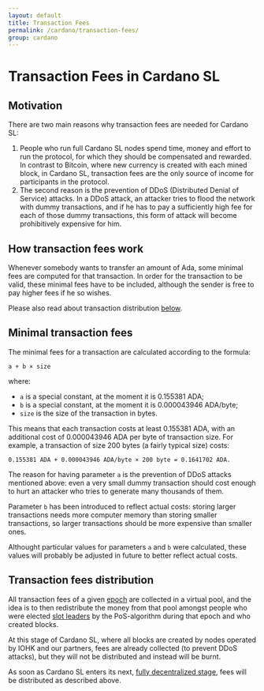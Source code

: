 ```yaml
---
layout: default
title: Transaction Fees
permalink: /cardano/transaction-fees/
group: cardano
---
```


# Transaction Fees in Cardano SL

## Motivation

There are two main reasons why transaction fees are needed for Cardano SL:

1.  People who run full Cardano SL nodes spend time, money and effort to run the protocol, for which they should
    be compensated and rewarded. In contrast to Bitcoin, where new currency is created with each mined block,
    in Cardano SL, transaction fees are the only source of income for participants in the protocol.
2.  The second reason is the prevention of DDoS (Distributed Denial of Service) attacks. In a DDoS attack, an attacker
    tries to flood the network with dummy transactions, and if he has to pay a sufficiently high fee for each of those
    dummy transactions, this form of attack will become prohibitively expensive for him.

## How transaction fees work

Whenever somebody wants to transfer an amount of Ada, some minimal fees are computed for that transaction. In order for
the transaction to be valid, these minimal fees have to be included, although the sender is free to pay higher fees if
he so wishes.

Please also read about transaction distribution [below](#transaction-fees-distribution).

## Minimal transaction fees

The minimal fees for a transaction are calculated according to the formula:

```
a + b × size
```

where:

*  `a` is a special constant, at the moment it is 0.155381 ADA;
*  `b` is a special constant, at the moment it is 0.000043946 ADA/byte;
*  `size` is the size of the transaction in bytes.

This means that each transaction costs at least 0.155381 ADA, with an additional cost of 0.000043946 ADA per byte of
transaction size. For example, a transaction of size 200 bytes (a fairly typical size) costs:

```
0.155381 ADA + 0.000043946 ADA/byte × 200 byte = 0.1641702 ADA.
```

The reason for having parameter `a` is the prevention of DDoS attacks mentioned above: even a very small dummy
transaction should cost enough to hurt an attacker who tries to generate many thousands of them.

Parameter `b` has been introduced to reflect actual costs: storing larger transactions needs more computer memory
than storing smaller transactions, so larger transactions should be more expensive than smaller ones.

Althought particular values for parameters `a` and `b` were calculated, these values will probably be adjusted in
future to better reflect actual costs.

## Transaction fees distribution

All transaction fees of a given [epoch](https://cardanodocs.com/glossary/#epoch) are collected in a virtual pool,
and the idea is to then redistribute the money from that pool amongst people who were elected [slot leaders](https://cardanodocs.com/glossary/#slot-leader)
by the PoS-algorithm during that epoch and who created blocks.

At this stage of Cardano SL, where all blocks are created by nodes operated by IOHK and our partners, fees are
already collected (to prevent DDoS attacks), but they will not be distributed and instead will be burnt.

As soon as Cardano SL enters its next, [fully decentralized stage](https://cardanoroadmap.com/), fees will be
distributed as described above.
